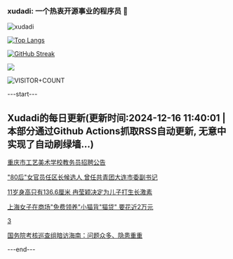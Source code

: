 ### xudadi: 一个热衷开源事业的程序员 👋

![xudadi](https://github-readme-stats-git-masterorgs-github-readme-stats-team.vercel.app/api?username=xudadi)

[![Top Langs](https://github-readme-stats.vercel.app/api/top-langs/?username=xudadi)](https://github.com/anuraghazra/github-readme-stats)

[![GitHub Streak](https://streak-stats.demolab.com?user=xudadi&locale=zh_Hans)](https://git.io/streak-stats)

![](https://raw.githubusercontent.com/xudadi/xudadi/main/assets/github-contribution-grid-snake.svg)

![VISITOR+COUNT](https://komarev.com/ghpvc/?username=xudadi&label=VISITOR+COUNT)


---start---

## Xudadi的每日更新(更新时间:2024-12-16 11:40:01 | 本部分通过Github Actions抓取RSS自动更新, 无意中实现了自动刷绿墙...)

[重庆市工艺美术学校教务员招聘公告](https://www.gongkaoleida.com/article/2230476)

["80后"女官员任区长候选人 曾任共青团大连市委副书记](https://m.163.com/news/article/JJFUVBJ80530JPVV.html)

[11岁身高只有136.6厘米 冉莹颖决定为儿子打生长激素](https://m.163.com/news/article/JJFOU358053469LG.html)

[上海女子在商场"免费领养"小猫背"猫贷" 要花近2万元](https://m.163.com/news/article/JJDBMNN5055040N3.html)

[3](https://m.163.com/touch/news/sub/domestic)

[国务院考核巡查组暗访海南：问题众多、隐患重重](https://m.163.com/news/article/JJFE53DJ0530M570.html)

---end---
